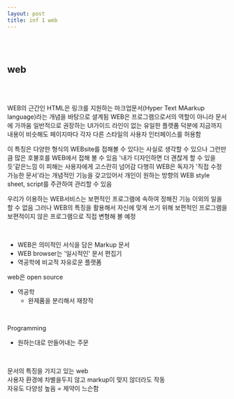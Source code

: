 ```yaml
---
layout: post
title: inf 1 web
---
```


<br><br>

## web

<br><br>

WEB의 근간인 HTML은
링크를 지원하는 마크업문서(Hyper Text MAarkup language)라는 개념을 바탕으로 셜계됨
WEB은 프로그램으로서의 역할이 아니라 문서에 가까움
일반적으로 권장하는 UI가이드 라인이 없는 유일한 플랫폼
덕분에 지금까지 내용이 비슷해도 페이지마다 각자 다른 스타일의 사용자 인터페이스를 허용함

이 특징은 다양한 형식의 WEBsite를 접해볼 수 있다는 사실로 생각할 수 있으나 그런만큼 많은 호불호를 WEB에서 접해 볼 수 있음 '내가 디자인하면 더 괜찮게 할 수 있을듯'같은느낌
이 피해는 사용자에게 고스란히 넘어감 다행히 WEB은 독자가 '직접 수정가능한 문서'라는 개념적인 기능을 갖고있어서 개인이 원하는 방향의 WEB style sheet, script를 주관하여 관리할 수 있음

우리가 이용하는 WEB서비스는 보편적인 프로그램에 속하여 정해진 기능 이외의 일을 할 수 없음 그러나 WEB의 특징을 활용해서 자신에 맞게 쓰기 위해 보편적인 프로그램을 보편적이지 않은 프로그램으로 직접 변형해 볼 예정

<br>

- WEB은 의미적인 서식을 담은 Markup 문서
- WEB browser는 '일시적인' 문서 편집기
- 역공학에 비교적 자유로운 플랫폼

web은 open source

- 역공학
  - 완제품을 분리해서 재창작

<br>

Programming

- 원하는대로 만들어내는 주문

<br>

문서의 특징을 가지고 있는 web<br>
사용자 환경에 차별을두지 않고 markup이 맞지 않더라도 작동<br>
자유도 다양성 높음 = 제약이 느슨함
